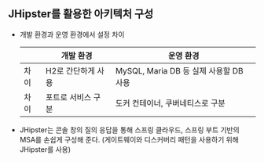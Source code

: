 ## JHipster를 활용한 아키텍처 구성

* 개발 환경과 운영 환경에서 설정 차이

  |      | 개발 환경          | 운영 환경                              |
  | ---- | ------------------ | -------------------------------------- |
  | 차이 | H2로 간단하게 사용 | MySQL, Maria DB 등 실제 사용할 DB 사용 |
  | 차이 | 포트로 서비스 구분 | 도커 컨테이너, 쿠버네티스로 구분       |

* JHipster는 콘솔 창의 질의 응답을 통해 스프링 클라우드, 스프링 부트 기반의 MSA를 손쉽게 구성해 준다. (게이트웨이와 디스커버리 패턴을 사용하기 위해 JHipster를 사용)



